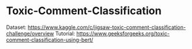 # Toxic-Comment-Classification
Dataset: https://www.kaggle.com/c/jigsaw-toxic-comment-classification-challenge/overview
Tutorial: https://www.geeksforgeeks.org/toxic-comment-classification-using-bert/
